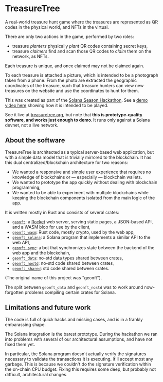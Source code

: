 # TreasureTree

A real-world treasure hunt game where the treasures are
represented as QR codes in the physical world,
and NFTs in the virtual.

There are only two actions in the game,
performed by two roles:

- treasure _planters_ physically _plant_ QR codes containing secret keys,
- treasure _claimers_ find and scan those QR codes to _claim_ them on the network, as NFTs.

Each treasure is unique,
and once claimed may not be claimed again.

To each treasure is attached a picture,
which is intended to be a photograph taken from a phone.
From the photo are extracted the geographic coordinates of the treasure,
such that treasure hunters can view new treasures on the website
and use the coordinates to hunt for them.

This was created as part of the [Solana Season Hackathon][ssh].
See a [demo video here][vid] showing how it is intended to be played.

[ssh]: https://github.com/solana-labs/solana-season
[vid]: https://youtu.be/uc2MUdDo4xs

See it live at [treasuretree.org],
but note that
**this is prototype-quality software,
and works just enough to demo**.
It runs only against a Solana devnet,
not a live network.

[treasuretree.org]: https://treasuretree.org


## About the software

TreasureTree is architected as a typical server-based web application,
but with a simple data model that is trivially mirrored to the blockchain.
It has this dual centralized/blockchain architecture for two reasons:

- We wanted a responsive and simple user experience that requires no knowledge
  of blockchains or &mdash; especially &mdash; blockchain wallets.
- We wanted to prototype the app quickly without dealing with blockchain programming,
- We wanted to be able to experiment with multiple blockchains while keeping the blockchain
  components isolated from the main logic of the app.

It is written mostly in Rust and consists of several crates:

- [`geonft`]: a [Rocket] web server, serving static pages, a JSON-based API,
  and a WASM blob for use by the client,
- [`geonft_wasm`]: Rust code, mostly crypto, used by the web app,
- [`geonft_solana`]: a Solana program that implements a similar API
  to the web API,
- [`geonft_sync`]: a bot that synchronizes state between the backend of
  the web app and the blockchain,
- [`geonft_data`]: no-std data types shared between crates,
- [`geonft_nostd`]: no-std code shared between crates,
- [`geonft_shared`]: std code shared between crates.

(The original name of this project was "geonft").

The split between `geonft_data` and `geonft_nostd` was to work around
now-forgotten problems compiling certain crates for Solana.

[Rocket]: https://rocket.rs

[`geonft`]: src/geonft
[`geonft_wasm`]: src/geonft_wasm
[`geonft_solana`]: src/geonft_solana
[`geonft_sync`]: src/geonft_sync
[`geonft_data`]: src/geonft_data
[`geonft_nostd`]: src/geonft_nostd
[`geonft_shared`]: src/geonft_shared


## Limitations and future work

The code is full of quick hacks and missing cases,
and is in a frankly embarassing shape.

The Solana integration is the barest prototype.
During the hackathon we ran into problems with several of our
architectural assumptions,
and have not fixed them yet.

In particular,
the Solana program doesn't actually verify the signatures
necessary to validate the transactions it is executing.
It'll accept most any garbage.
This is because we couldn't do the signature verification
within the on-chain CPU budget.
Fixing this requires some deep,
but probably not difficult,
architectural changes.

